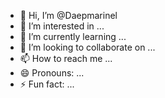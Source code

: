 - 👋 Hi, I’m @Daepmarinel
- 👀 I’m interested in ...
- 🌱 I’m currently learning ...
- 💞️ I’m looking to collaborate on ...
- 📫 How to reach me ...
- 😄 Pronouns: ...
- ⚡ Fun fact: ...

<!---
Daepmarinel/Daepmarinel is a ✨ special ✨ repository because its `README.md` (this file) appears on your GitHub profile.
You can click the Preview link to take a look at your changes.
--->
